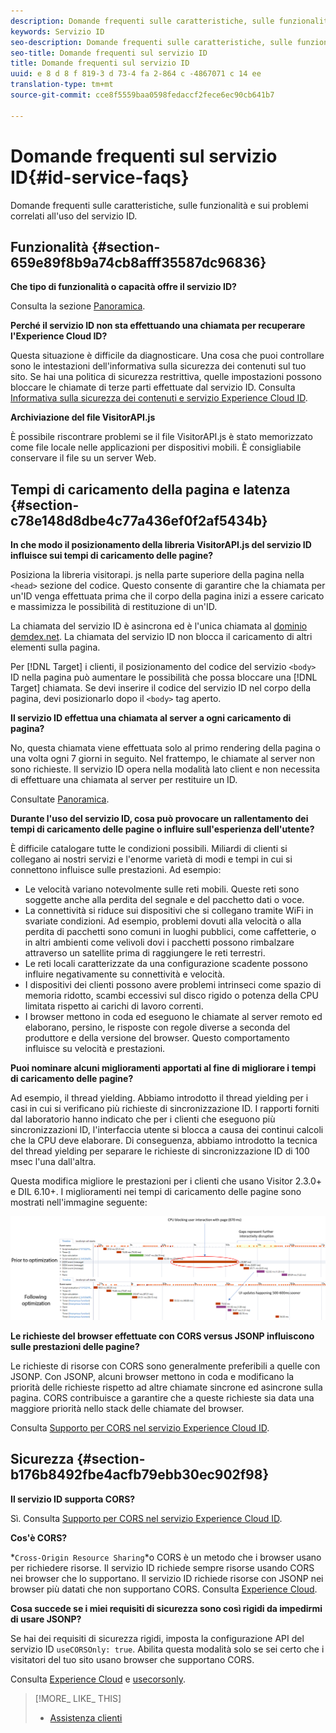 ```yaml
---
description: Domande frequenti sulle caratteristiche, sulle funzionalità e sui problemi correlati all'uso del servizio ID.
keywords: Servizio ID
seo-description: Domande frequenti sulle caratteristiche, sulle funzionalità e sui problemi correlati all'uso del servizio ID.
seo-title: Domande frequenti sul servizio ID
title: Domande frequenti sul servizio ID
uuid: e 8 d 8 f 819-3 d 73-4 fa 2-864 c -4867071 c 14 ee
translation-type: tm+mt
source-git-commit: cce8f5559baa0598fedaccf2fece6ec90cb641b7

---
```



# Domande frequenti sul servizio ID{#id-service-faqs}

Domande frequenti sulle caratteristiche, sulle funzionalità e sui problemi correlati all&#39;uso del servizio ID.

## Funzionalità {#section-659e89f8b9a74cb8afff35587dc96836}

**Che tipo di funzionalità o capacità offre il servizio ID?**

Consulta la sezione [Panoramica](../mcvid-introduction/mcvid-overview.md).

**Perché il servizio ID non sta effettuando una chiamata per recuperare l'Experience Cloud ID?**

Questa situazione è difficile da diagnosticare. Una cosa che puoi controllare sono le intestazioni dell&#39;informativa sulla sicurezza dei contenuti sul tuo sito. Se hai una politica di sicurezza restrittiva, quelle impostazioni possono bloccare le chiamate di terze parti effettuate dal servizio ID. Consulta  [Informativa sulla sicurezza dei contenuti e servizio Experience Cloud ID](../mcvid-reference/mcvid-csp.md#concept-968c423a7392479db0a0d821ae9783e3).

**Archiviazione del file VisitorAPI.js**

È possibile riscontrare problemi se il file VisitorAPI.js è stato memorizzato come file locale nelle applicazioni per dispositivi mobili. È consigliabile conservare il file su un server Web.

## Tempi di caricamento della pagina e latenza {#section-c78e148d8dbe4c77a436ef0f2af5434b}

**In che modo il posizionamento della libreria VisitorAPI.js del servizio ID influisce sui tempi di caricamento delle pagine?**

Posiziona la libreria visitorapi. js nella parte superiore della pagina nella `<head>` sezione del codice. Questo consente di garantire che la chiamata per un&#39;ID venga effettuata prima che il corpo della pagina inizi a essere caricato e massimizza le possibilità di restituzione di un&#39;ID.

La chiamata del servizio ID è asincrona ed è l&#39;unica chiamata al [dominio demdex.net](https://marketing.adobe.com/resources/help/en_US/aam/demdex-calls.html). La chiamata del servizio ID non blocca il caricamento di altri elementi sulla pagina.

Per [!DNL Target] i clienti, il posizionamento del codice del servizio `<body>` ID nella pagina può aumentare le possibilità che possa bloccare una [!DNL Target] chiamata. Se devi inserire il codice del servizio ID nel corpo della pagina, devi posizionarlo dopo il `<body>` tag aperto.

**Il servizio ID effettua una chiamata al server a ogni caricamento di pagina?**

No, questa chiamata viene effettuata solo al primo rendering della pagina o una volta ogni 7 giorni in seguito. Nel frattempo, le chiamate al server non sono richieste. Il servizio ID opera nella modalità lato client e non necessita di effettuare una chiamata al server per restituire un ID.

Consultate [Panoramica](../mcvid-introduction/mcvid-overview.md).

**Durante l'uso del servizio ID, cosa può provocare un rallentamento dei tempi di caricamento delle pagine o influire sull'esperienza dell'utente?**

È difficile catalogare tutte le condizioni possibili. Miliardi di clienti si collegano ai nostri servizi e l&#39;enorme varietà di modi e tempi in cui si connettono influisce sulle prestazioni. Ad esempio:

* Le velocità variano notevolmente sulle reti mobili. Queste reti sono soggette anche alla perdita del segnale e del pacchetto dati o voce.
* La connettività si riduce sui dispositivi che si collegano tramite WiFi in svariate condizioni. Ad esempio, problemi dovuti alla velocità o alla perdita di pacchetti sono comuni in luoghi pubblici, come caffetterie, o in altri ambienti come velivoli dovi i pacchetti possono rimbalzare attraverso un satellite prima di raggiungere le reti terrestri.
* Le reti locali caratterizzate da una configurazione scadente possono influire negativamente su connettività e velocità.
* I dispositivi dei clienti possono avere problemi intrinseci come spazio di memoria ridotto, scambi eccessivi sul disco rigido o potenza della CPU limitata rispetto ai carichi di lavoro correnti.
* I browser mettono in coda ed eseguono le chiamate al server remoto ed elaborano, persino, le risposte con regole diverse a seconda del produttore e della versione del browser. Questo comportamento influisce su velocità e prestazioni.

**Puoi nominare alcuni miglioramenti apportati al fine di migliorare i tempi di caricamento delle pagine?**

Ad esempio, il thread yielding. Abbiamo introdotto il thread yielding per i casi in cui si verificano più richieste di sincronizzazione ID. I rapporti forniti dal laboratorio hanno indicato che per i clienti che eseguono più sincronizzazioni ID, l&#39;interfaccia utente si blocca a causa dei continui calcoli che la CPU deve elaborare. Di conseguenza, abbiamo introdotto la tecnica del thread yielding per separare le richieste di sincronizzazione ID di 100 msec l&#39;una dall&#39;altra.

Questa modifica migliore le prestazioni per i clienti che usano Visitor 2.3.0+ e DIL 6.10+. I miglioramenti nei tempi di caricamento delle pagine sono mostrati nell&#39;immagine seguente:

![](assets/id_sync_improvements_copy.png)

**Le richieste del browser effettuate con CORS versus JSONP influiscono sulle prestazioni delle pagine?**

Le richieste di risorse con CORS sono generalmente preferibili a quelle con JSONP. Con JSONP, alcuni browser mettono in coda e modificano la priorità delle richieste rispetto ad altre chiamate sincrone ed asincrone sulla pagina. CORS contribuisce a garantire che a queste richieste sia data una maggiore priorità nello stack delle chiamate del browser.

Consulta  [Supporto per CORS nel servizio Experience Cloud ID](../mcvid-reference/mcvid-cors.md#concept-6c280446990d46d88ba9da15d2dcc758).

## Sicurezza {#section-b176b8492fbe4acfb79ebb30ec902f98}

**Il servizio ID supporta CORS?**

Sì. Consulta  [Supporto per CORS nel servizio Experience Cloud ID](../mcvid-reference/mcvid-cors.md#concept-6c280446990d46d88ba9da15d2dcc758).

**Cos'è CORS?**

*`Cross-Origin Resource Sharing`*o CORS è un metodo che i browser usano per richiedere risorse. Il servizio ID richiede sempre risorse usando CORS nei browser che lo supportano. Il servizio ID richiede risorse con JSONP nei browser più datati che non supportano CORS. Consulta  [Experience Cloud](../mcvid-reference/mcvid-cors.md#concept-6c280446990d46d88ba9da15d2dcc758).

**Cosa succede se i miei requisiti di sicurezza sono così rigidi da impedirmi di usare JSONP?**

Se hai dei requisiti di sicurezza rigidi, imposta la configurazione API del servizio ID `useCORSOnly: true`. Abilita questa modalità solo se sei certo che i visitatori del tuo sito usano browser che supportano CORS.

Consulta  [Experience Cloud](../mcvid-reference/mcvid-cors.md#concept-6c280446990d46d88ba9da15d2dcc758) e [usecorsonly](../mcvid-library/mcvid-function-vars/mcvid-use-cors-only.md#reference-8a9a143d838b48d6b23329b84b13e1fa).

>[!MORE_ LIKE_ THIS]
>
>* [Assistenza clienti](https://helpx.adobe.com/marketing-cloud/contact-support.html)

